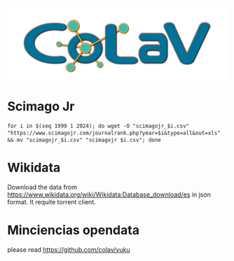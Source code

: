 <center><img src="https://raw.githubusercontent.com/colav/colav.github.io/master/img/Logo.png"/></center>

# Scimago Jr
```
for i in $(seq 1999 1 2024); do wget -O "scimagojr_$i.csv" "https://www.scimagojr.com/journalrank.php?year=$i&type=all&out=xls" && mv "scimagojr_$i.csv" "scimagojr $i.csv"; done
```

# Wikidata

Download the data from https://www.wikidata.org/wiki/Wikidata:Database_download/es
in json format. It requite torrent client.

# Minciencias opendata

please read https://github.com/colav/yuku
